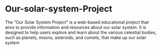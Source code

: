 # Our-solar-system-Project
The "Our Solar System Project" is a web-based educational project that aims to provide information and resources about our solar system. It is designed to help users explore and learn about the various celestial bodies, such as planets, moons, asteroids, and comets, that make up our solar system
